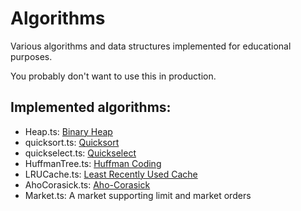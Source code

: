 # Algorithms

Various algorithms and data structures implemented for educational purposes.

You probably don't want to use this in production.

## Implemented algorithms:

- Heap.ts: [Binary Heap](https://en.wikipedia.org/wiki/Binary_heap)
- quicksort.ts: [Quicksort](https://en.wikipedia.org/wiki/Quicksort)
- quickselect.ts: [Quickselect](https://en.wikipedia.org/wiki/Quickselect)
- HuffmanTree.ts: [Huffman Coding](https://en.wikipedia.org/wiki/Huffman_coding)
- LRUCache.ts: [Least Recently Used Cache](https://www.geeksforgeeks.org/lru-cache-implementation/)
- AhoCorasick.ts: [Aho-Corasick](https://en.wikipedia.org/wiki/Aho%E2%80%93Corasick_algorithm)
- Market.ts: A market supporting limit and market orders
